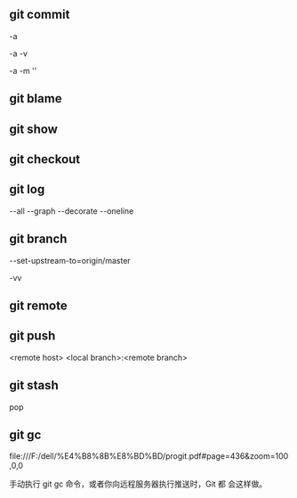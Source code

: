 ## git commit

-a

-a -v

-a -m ''

## git blame

## git show

## git checkout

<filename>

## git log

--all --graph --decorate --oneline

## git branch

--set-upstream-to=origin/master

-vv

## git remote

## git push

\<remote host> \<local branch>:\<remote branch>

## git stash

pop

## git gc

file:///F:/dell/%E4%B8%8B%E8%BD%BD/progit.pdf#page=436&zoom=100,0,0

手动执行 git gc 命令，或者你向远程服务器执行推送时，Git 都
会这样做。
